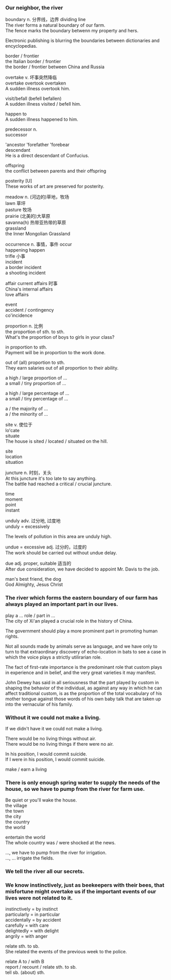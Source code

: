 ### Our neighbor, the river  
boundary n. 分界线，边界  dividing line  
The river forms a natural boundary of our farm.  
The fence marks the boundary betwenn my property and hers.  
  
Electronic publishing is blurring the boundaries between dictionaries and encyclopedias.  
  
border / frontier  
the Italian border / frontier  
the border / frontier between China and Russia  
  
overtake v. 坏事突然降临  
overtake overtook overtaken  
A sudden illness overtook him.  
  
visit/befall (befell befallen)  
A sudden illness visited / befell him.  
  
happen to  
A sudden illness happened to him.  
  
predecessor n.  
successor  
  
'ancestor  'forefather  'forebear  
descendant  
He is a direct descendant of Confucius.  

offspring  
the conflict between parents and their offspring  

posterity [U]  
These works of art are preserved for posterity.  
  
meadow n. (河边的)草地，牧场  
lawn 草坪  
pasture 牧场  
prairie (北美的)大草原  
savanna(h) 热带亚热带的草原  
grassland  
the Inner Mongolian Grassland  
  
occurrence n. 事情，事件  occur     
happening                happen  
trifle 小事  
incident  
a border incident  
a shooting incident  
  
affair  current affairs 时事  
China's internal affairs  
love affairs  
  
event  
accident / contingency  
co'incidence  
  
proportion n. 比例  
the proportion of sth. to sth.  
What's the proportion of boys to girls in your class?  
  
in proportion to sth.  
Payment will be in proportion to the work done.  
  
out of (all) proportion to sth.  
They earn salaries out of all proportion to their ability.  
  
a high / large proportion of ...  
a small / tiny proportion of ...  
  
a high / large percentage of ...  
a small / tiny percentage of ...  
  
a / the majority of ...  
a / the minority of ...  
  
site v. 使位于  
lo'cate  
situate  
The house is sited / located / situated on the hill.  
  
site  
location  
situation  
  
juncture n. 时刻，关头  
At this juncture it's too late to say anything.  
The battle had reached a critical / crucial juncture.  
  
time  
moment  
point  
instant  
  
unduly adv. 过分地, 过度地  
unduly = excessively   

The levels of pollution in this area are unduly high.  
  
undue = excessive adj. 过分的，过度的  
The work should be carried out without undue delay.  
  
due adj. proper, suitable 适当的  
After due consideration, we have decided to appoint Mr. Davis to the job.  
  
man's best friend, the dog  
God Almighty, Jesus Christ  
  
### The river which forms the eastern boundary of our farm has always played an important part in our lives.  
  
play a ... role / part in ...  
The city of Xi'an played a crucial role in the history of China.  

The government should play a more prominent part in promoting human rights.  

Not all sounds made by animals serve as language, and we have only to turn to that extraordinary discovery of echo-location in bats to see a case in which the voice plays a strictly utilirarian role.  
  
The fact of first-rate importance is the predominant role that custom plays in experience and in belief, and the very great varieties it may manifest.  
  
John Dewey has said in all seriousness that the part played by custom in shaping the behavior of the individual, as against any way in which he can affect traditional custom, is as the proportion of the total vocabulary of his mother tongue against those words of his own baby talk that are taken up into the vernacular of his family.  
  
### Without it we could not make a living.  
If we didn't have it we could not make a living.  
  
There would be no living things without air.  
There would be no living things if there were no air.  
  
In his position, I would commit suicide.  
If I were in his position, I would commit suicide.  
  
make / earn a living  
  
### There is only enough spring water to supply the needs of the house, so we have to pump from the river for farm use.  
  
Be quiet or you'll wake the house.  
the village  
the town  
the city  
the country  
the world  
  
entertain the world  
The whole country was / were shocked at the news.  
  
..., we have to pump from the river for irrigation.  
..., ... irrigate the fields.  
  
### We tell the river all our secrets.  
  
### We know instinctively, just as beekeepers with their bees, that misfortune might overtake us if the important events of our lives were not related to it.  
  
instinctively = by instinct  
particularly = in particular  
accidentally = by accident  
carefully = with care  
delightedly = with delight  
angrily = with anger  
  
relate sth. to sb.  
She related the events of the previous week to the police.  
  
relate A to / with B  
report / recount / relate sth. to sb.  
tell sb. (about) sth.  